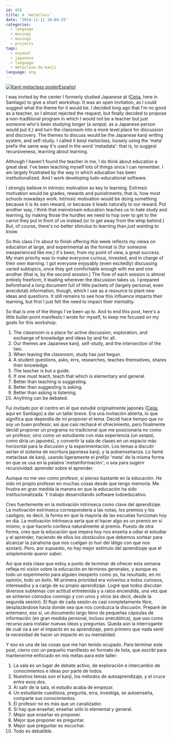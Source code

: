 ```yaml
---
id: 936
title: A 'metaclass'
date: "2014-11-11 10:04:25"
categories:
  - language
  - musings
  - musings
  - projects
tags:
  - espanol
  - japanese
  - language
  - metaclase-de-kanji
language: eng
---
```


[![Kanji metaclass poster](/files/2014/11-a-metaclass/kanjimetaclass.png)](//piclog.agj.cl/?picture=72)[Español](/2014/11/a-metaclass/#language)

I was invited by the center I formerly studied Japanese at ([Ceija](http://www.ceija.cl/), here in Santiago) to give a short workshop. It was an open invitation, as I could suggest what the theme for it would be. I decided long ago that I'm no good as a teacher, so I almost rejected the request, but finally decided to propose a non-traditional program in which I would not be a teacher but just someone who's been studying longer (a _senpai,_ as a Japanese person would put it,) and turn the classroom into a more level place for discussion and discovery. The themes to discuss would be the Japanese kanji writing system, and self-study. I called it _kanji metaclass,_ loosely using the 'meta' prefix the same way it's used in the word 'metadata': that is, to suggest recursiveness, learning about learning.

Although I haven't found the teacher in me, I do think about education a great deal. I've been teaching myself lots of things since I can remember. I am largely frustrated by the way in which education has been institutionalized. And I work developing ludo-educational software.

I strongly believe in intrinsic motivation as key to learning. Extrinsic motivation would be grades, rewards and punishments; that is, how most schools nowadays work. Intrinsic motivation would be doing something because it is its own reward, or because it leads naturally to our reward. Put another way, I think that mainstream education teaches us to hate study and learning, by making those the hurdles we need to hop over to get to the carrot they put in front of us instead (or to get away from the whip behind.) But, of course, there's no better stimulus to learning than _just wanting to know._

So this class I'm about to finish offering this week reflects my views on education at large, and experimental as the format is (for someone inexperienced like me,) it's been, from my point of view, a great success. My main priority was to make everyone curious, invested, and in charge of their own learning. I got everyone enjoyably (even excitedly) discussing varied subtopics, once they got comfortable enough with me and one another (that is, by the second session.) The flow of each session is almost entirely freeform, it leading wherever the discussion takes us. I prepared beforehand a long document full of little packets of (largely personal, even anecdotal) information, though, which I use as a resource to plant new ideas and questions. It still remains to see how this influence impacts their learning, but first I just felt the need to impact their mentality.

So that is one of the things I've been up to. And to end this post, here's a little bullet-point manifesto I wrote for myself, to keep me focused on my goals for this workshop:

1. The classroom is a place for active discussion, exploration, and exchange of knowledge and ideas by and for all.
2. Our themes are Japanese kanji, self-study, and the intersection of the two.
3. When leaving the classroom, study has just begun.
4. A student questions, asks, errs, researches, teaches themselves, shares their knowledge.
5. The teacher is but a guide.
6. If one must teach, teach that which is elementary and general.
7. Better than teaching is suggesting.
8. Better than suggesting is asking.
9. Better than asking is listening.
10. Anything can be debated.

<!-- more -->

<language-break />

Fui invitado por el centro en el que estudié originalmente japonés ([Ceija](http://www.ceija.cl/), aquí en Santiago) a dar un taller breve. Era una invitación abierta, lo que significa que dependía de mí proponer el tema. Decidí hace tiempo que no soy un buen profesor, así que casi rechacé el ofrecimiento, pero finalmente decidí proponer un programa no tradicional que me posicionaría no como un profesor, sino como un estudiante con más experiencia (un _senpai,_ como diría un japonés), y convertir la sala de clases en un espacio más horizontal para la discusión y la experimentación. Los temas a discutir serían el sistema de escritura japonesa kanji, y la autoenseñanza. Lo llamé metaclase de kanji, usando ligeramente el prefijo 'meta' de la misma forma en que se usa en la palabra 'metainformación'; o sea para sugerir recursividad: aprender sobre el aprender.

Aunque no me veo como profesor, sí pienso bastante en la educación. He sido mi propio profesor en muchas cosas desde que tengo memoria. Me frustra en gran medida la manera en que la educación ha sido institucionalizada. Y trabajo desarrollando software ludoeducativo.

Creo fuertemente en la motivación intrínseca como clave del aprendizaje. La motivación extrínseca correspondería a las notas, los premios y los castigos; es decir, la forma en que la mayoría de las escuelas funcionan hoy en día. La motivación intrínseca sería que el hacer algo es un premio en sí mismo, o que hacerlo conlleva naturalmente al premio. Puesto de otra forma, creo que la educación que impera hoy nos enseña a odiar el estudiar y el aprender, haciendo de ellos los obstáculos que debemos sortear para alcanzar la zanahoria que nos cuelgan (o huir del látigo con que nos azotan). Pero, por supuesto, no hay mejor estímulo del aprendizaje que el _simplemente querer saber._

Así que esta clase que estoy a punto de terminar de ofrecer esta semana refleja mi visión sobre la educación en términos generales, y aunque es todo un experimento para alguien inexperto como yo, ha resultado, en mi opinión, todo un éxito. Mi primera prioridad era volverlos a todos curiosos, interesados y a cargo de su propio aprendizaje. Logré que todos discutan diversos subtemas con actitud entretenida y a ratos encendida, una vez que se sintieron cómodos conmigo y con unos y otros (es decir, desde la segunda sesión). El flujo de cada sesión es casi completamente libre, desplazándose hacia donde sea que nos conduzca la discusión. Preparé de antemano, eso sí, un documento largo lleno de pequeñas cápsulas de información (en gran medida personal, incluso anecdótica), que uso como recurso para instalar nuevas ideas y preguntas. Queda aún la interrogante de cuál va a ser el impacto en su aprendizaje, pero primero que nada sentí la necesidad de hacer un impacto en su mentalidad.

Y eso es una de las cosas que me han tenido ocupado. Para terminar este post, cierro con un pequeño manifiesto en formato de lista, que escribí para mantenerme enfocado en mis metas para este taller:

1. La sala es un lugar de debate activo, de exploración e intercambio de conocimientos e ideas por parte de todos.
2. Nuestros temas son el kanji, los métodos de autoaprendizaje, y el cruce entre esos dos.
3. Al salir de la sala, el estudio acaba de empezar.
4. Un estudiante cuestiona, pregunta, erra, investiga, se autoenseña, comparte sus conocimientos.
5. El profesor no es más que un canalizador.
6. Si hay que enseñar, enseñar sólo lo elemental y general.
7. Mejor que enseñar es proponer.
8. Mejor que proponer es preguntar.
9. Mejor que preguntar es escuchar.
10. Todo es debatible.
